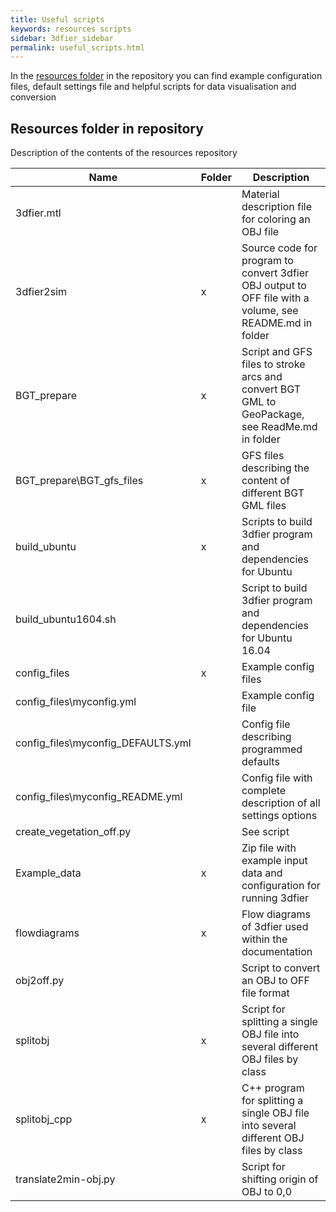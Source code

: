 ```yaml
---
title: Useful scripts
keywords: resources scripts
sidebar: 3dfier_sidebar
permalink: useful_scripts.html
---
```


In the [resources folder](https://github.com/{{site.repository}}/raw/master/resources/) in the repository you can find example configuration files, default settings file and helpful scripts for data visualisation and conversion

## Resources folder in repository
Description of the contents of the resources repository

Name | Folder | Description
-----|--------|-------------
3dfier.mtl | | Material description file for coloring an OBJ file
3dfier2sim | x | Source code for program to convert 3dfier OBJ output to OFF file with a volume, see README.md in folder
BGT_prepare | x | Script and GFS files to stroke arcs and convert BGT GML to GeoPackage, see ReadMe.md in folder
BGT_prepare\BGT_gfs_files | x | GFS files describing the content of different BGT GML files
build_ubuntu | x | Scripts to build 3dfier program and dependencies for Ubuntu
build_ubuntu1604.sh | | Script to build 3dfier program and dependencies for Ubuntu 16.04
config_files | x | Example config files
config_files\myconfig.yml | | Example config file
config_files\myconfig_DEFAULTS.yml | | Config file describing programmed defaults
config_files\myconfig_README.yml | | Config file with complete description of all settings options
create_vegetation_off.py | | See script
Example_data | x | Zip file with example input data and configuration for running 3dfier
flowdiagrams | x | Flow diagrams of 3dfier used within the documentation
obj2off.py | | Script to convert an OBJ to OFF file format
splitobj | x | Script for splitting a single OBJ file into several different OBJ files by class
splitobj_cpp | x | C++ program for splitting a single OBJ file into several different OBJ files by class
translate2min-obj.py | | Script for shifting origin of OBJ to 0,0
